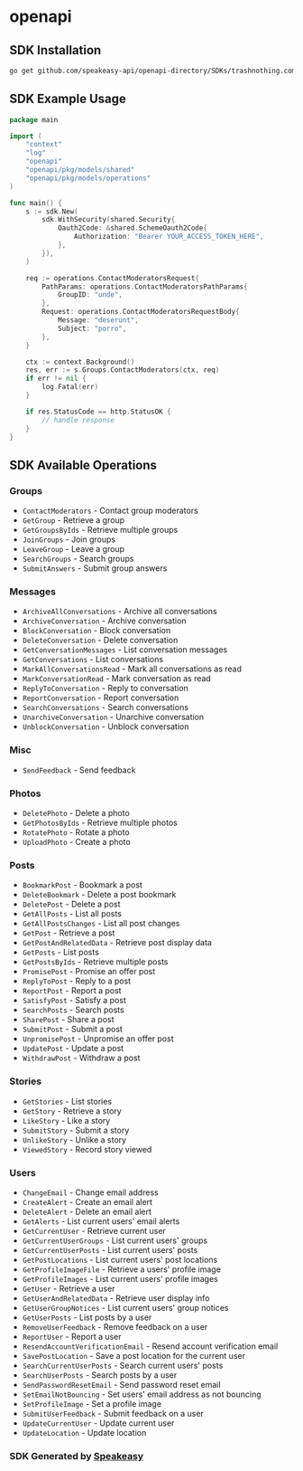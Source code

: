 # openapi

<!-- Start SDK Installation -->
## SDK Installation

```bash
go get github.com/speakeasy-api/openapi-directory/SDKs/trashnothing.com/1.3/go
```
<!-- End SDK Installation -->

## SDK Example Usage
<!-- Start SDK Example Usage -->
```go
package main

import (
    "context"
    "log"
    "openapi"
    "openapi/pkg/models/shared"
    "openapi/pkg/models/operations"
)

func main() {
    s := sdk.New(
        sdk.WithSecurity(shared.Security{
            Oauth2Code: &shared.SchemeOauth2Code{
                Authorization: "Bearer YOUR_ACCESS_TOKEN_HERE",
            },
        }),
    )

    req := operations.ContactModeratorsRequest{
        PathParams: operations.ContactModeratorsPathParams{
            GroupID: "unde",
        },
        Request: operations.ContactModeratorsRequestBody{
            Message: "deserunt",
            Subject: "porro",
        },
    }

    ctx := context.Background()
    res, err := s.Groups.ContactModerators(ctx, req)
    if err != nil {
        log.Fatal(err)
    }

    if res.StatusCode == http.StatusOK {
        // handle response
    }
}
```
<!-- End SDK Example Usage -->

<!-- Start SDK Available Operations -->
## SDK Available Operations


### Groups

* `ContactModerators` - Contact group moderators
* `GetGroup` - Retrieve a group
* `GetGroupsByIds` - Retrieve multiple groups
* `JoinGroups` - Join groups
* `LeaveGroup` - Leave a group
* `SearchGroups` - Search groups
* `SubmitAnswers` - Submit group answers

### Messages

* `ArchiveAllConversations` - Archive all conversations
* `ArchiveConversation` - Archive conversation
* `BlockConversation` - Block conversation
* `DeleteConversation` - Delete conversation
* `GetConversationMessages` - List conversation messages
* `GetConversations` - List conversations
* `MarkAllConversationsRead` - Mark all conversations as read
* `MarkConversationRead` - Mark conversation as read
* `ReplyToConversation` - Reply to conversation
* `ReportConversation` - Report conversation
* `SearchConversations` - Search conversations
* `UnarchiveConversation` - Unarchive conversation
* `UnblockConversation` - Unblock conversation

### Misc

* `SendFeedback` - Send feedback

### Photos

* `DeletePhoto` - Delete a photo
* `GetPhotosByIds` - Retrieve multiple photos
* `RotatePhoto` - Rotate a photo
* `UploadPhoto` - Create a photo

### Posts

* `BookmarkPost` - Bookmark a post
* `DeleteBookmark` - Delete a post bookmark
* `DeletePost` - Delete a post
* `GetAllPosts` - List all posts
* `GetAllPostsChanges` - List all post changes
* `GetPost` - Retrieve a post
* `GetPostAndRelatedData` - Retrieve post display data
* `GetPosts` - List posts
* `GetPostsByIds` - Retrieve multiple posts
* `PromisePost` - Promise an offer post
* `ReplyToPost` - Reply to a post
* `ReportPost` - Report a post
* `SatisfyPost` - Satisfy a post
* `SearchPosts` - Search posts
* `SharePost` - Share a post
* `SubmitPost` - Submit a post
* `UnpromisePost` - Unpromise an offer post
* `UpdatePost` - Update a post
* `WithdrawPost` - Withdraw a post

### Stories

* `GetStories` - List stories
* `GetStory` - Retrieve a story
* `LikeStory` - Like a story
* `SubmitStory` - Submit a story
* `UnlikeStory` - Unlike a story
* `ViewedStory` - Record story viewed

### Users

* `ChangeEmail` - Change email address
* `CreateAlert` - Create an email alert
* `DeleteAlert` - Delete an email alert
* `GetAlerts` - List current users' email alerts
* `GetCurrentUser` - Retrieve current user
* `GetCurrentUserGroups` - List current users' groups
* `GetCurrentUserPosts` - List current users' posts
* `GetPostLocations` - List current users' post locations
* `GetProfileImageFile` - Retrieve a users' profile image
* `GetProfileImages` - List current users' profile images
* `GetUser` - Retrieve a user
* `GetUserAndRelatedData` - Retrieve user display info
* `GetUserGroupNotices` - List current users' group notices
* `GetUserPosts` - List posts by a user
* `RemoveUserFeedback` - Remove feedback on a user
* `ReportUser` - Report a user
* `ResendAccountVerificationEmail` - Resend account verification email
* `SavePostLocation` - Save a post location for the current user
* `SearchCurrentUserPosts` - Search current users' posts
* `SearchUserPosts` - Search posts by a user
* `SendPasswordResetEmail` - Send password reset email
* `SetEmailNotBouncing` - Set users' email address as not bouncing
* `SetProfileImage` - Set a profile image
* `SubmitUserFeedback` - Submit feedback on a user
* `UpdateCurrentUser` - Update current user
* `UpdateLocation` - Update location
<!-- End SDK Available Operations -->

### SDK Generated by [Speakeasy](https://docs.speakeasyapi.dev/docs/using-speakeasy/client-sdks)
